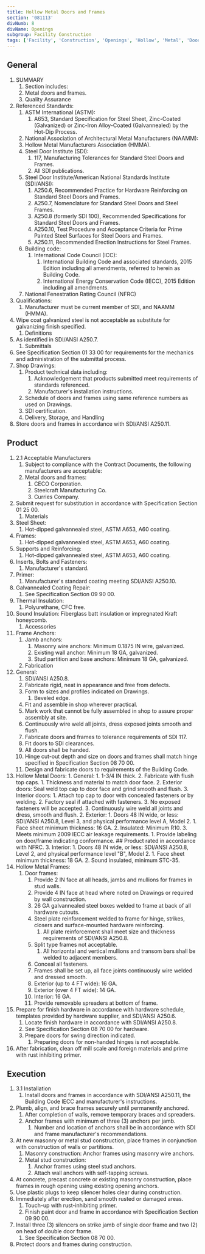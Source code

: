 ```yaml
---
title: Hollow Metal Doors and Frames
section: '081113'
divNumb: 8
divName: Openings
subgroup: Facility Construction
tags: ['Facility', 'Construction', 'Openings', 'Hollow', 'Metal', 'Doors', 'Frames']
---
```


## General

1. SUMMARY
   1. Section includes:
	1. Metal doors and frames.
	2. Quality Assurance
2. Referenced Standards:
	1. ASTM International (ASTM):
		1. A653, Standard Specification for Steel Sheet, Zinc-Coated (Galvanized) or Zinc-Iron Alloy-Coated (Galvannealed) by the Hot-Dip Process.
	2. National Association of Architectural Metal Manufacturers (NAAMM):
	3. Hollow Metal Manufacturers Association (HMMA).
	4. Steel Door Institute (SDI):
		1. 117, Manufacturing Tolerances for Standard Steel Doors and Frames.
		2. All SDI publications.
	5. Steel Door Institute/American National Standards Institute (SDI/ANSI):
		1. A250.6, Recommended Practice for Hardware Reinforcing on Standard Steel Doors and Frames.
		2. A250.7, Nomenclature for Standard Steel Doors and Steel Frames.
		3. A250.8 (formerly SDI 100), Recommended Specifications for Standard Steel Doors and Frames.
		4. A250.10, Test Procedure and Acceptance Criteria for Prime Painted Steel Surfaces for Steel Doors and Frames.
		5. A250.11, Recommended Erection Instructions for Steel Frames.
	6. Building code:
		1. International Code Council (ICC):
			1. International Building Code and associated standards, 2015 Edition including all amendments, referred to herein as Building Code.
			2. International Energy Conservation Code (IECC), 2015 Edition including all amendments.
	7. National Fenestration Rating Council (NFRC)
3. Qualifications:
      1. Manufacturer must be current member of SDI, and NAAMM (HMMA).
4. Wipe coat galvanized steel is not acceptable as substitute for galvanizing finish specified.
	1. Definitions
5. As identified in SDI/ANSI A250.7.
	1. Submittals
6. See Specification Section 01 33 00 for requirements for the mechanics and administration of the submittal process.
7. Shop Drawings:
	1. Product technical data including:
		1. Acknowledgement that products submitted meet requirements of standards referenced.
		2. Manufacturer's installation instructions.
	2. Schedule of doors and frames using same reference numbers as used on Drawings.
	3. SDI certification.
	4. Delivery, Storage, and Handling
8. Store doors and frames in accordance with SDI/ANSI A250.11.
## Product
1. 2.1 Acceptable Manufacturers
   1. Subject to compliance with the Contract Documents, the following manufacturers are acceptable:
	1. Metal doors and frames:
		1. CECO Corporation.
		2. Steelcraft Manufacturing Co.
		3. Curries Company.
2. Submit request for substitution in accordance with Specification Section 01 25 00.
	1. Materials
3. Steel Sheet:
      1. Hot-dipped galvannealed steel, ASTM A653, A60 coating.
4. Frames:
      1. Hot-dipped galvannealed steel, ASTM A653, A60 coating.
5. Supports and Reinforcing:
      1. Hot-dipped galvannealed steel, ASTM A653, A60 coating.
6. Inserts, Bolts and Fasteners:
      1. Manufacturer's standard.
7. Primer:
      1. Manufacturer's standard coating meeting SDI/ANSI A250.10.
8. Galvannealed Coating Repair:
      1. See Specification Section 09 90 00.
9. Thermal Insulation:
      1. Polyurethane, CFC free.
10. Sound Insulation: Fiberglass batt insulation or impregnated Kraft honeycomb.
	1. Accessories
11. Frame Anchors:
	1. Jamb anchors:
		1. Masonry wire anchors: Minimum 0.1875 IN wire, galvanized.
		2. Existing wall anchor: Minimum 18 GA, galvanized.
		3. Stud partition and base anchors: Minimum 18 GA, galvanized.
	2. Fabrication
12. General:
	1. SDI/ANSI A250.8.
	2. Fabricate rigid, neat in appearance and free from defects.
	3. Form to sizes and profiles indicated on Drawings.
		1. Beveled edge.
	4. Fit and assemble in shop wherever practical.
	5. Mark work that cannot be fully assembled in shop to assure proper assembly at site.
	6. Continuously wire weld all joints, dress exposed joints smooth and flush.
	7. Fabricate doors and frames to tolerance requirements of SDI 117.
	8. Fit doors to SDI clearances.
	9. All doors shall be handed.
	10. Hinge cut-out depth and size on doors and frames shall match hinge specified in Specification Section 08 70 00.
	11. Design and fabricate doors to requirements of the Building Code.
13. Hollow Metal Doors:
		1. General:
		1. 1-3/4 IN thick.
		2. Fabricate with flush top caps.
			1. Thickness and material to match door face.
			2. Exterior doors: Seal weld top cap to door face and grind smooth and flush.
			3. Interior doors:
			1. Attach top cap to door with concealed fasteners or by welding.
			2. Factory seal if attached with fasteners.
			3. No exposed fasteners will be accepted.
		3. Continuously wire weld all joints and dress, smooth and flush.
	2. Exterior:
		1. Doors 48 IN wide, or less: SDI/ANSI A250.8, Level 3, and physical performance level A, Model 2.
			1. Face sheet minimum thickness: 16 GA.
			2. Insulated: Minimum R10.
			3. Meets minimum 2009 IECC air leakage requirements.
			1. Provide labeling on door/frame indicating conformance.
			## Product rated in accordance with NFRC.
	3. Interior:
		1. Doors 48 IN wide, or less: SDI/ANSI A250.8, Level 2, and physical performance level "B", Model 2.
			1. Face sheet minimum thickness: 18 GA.
		2. Sound insulated, minimum STC-35.
14. Hollow Metal Frames:
	1. Door frames:
		1. Provide 2 IN face at all heads, jambs and mullions for frames in stud walls.
		2. Provide 4 IN face at head where noted on Drawings or required by wall construction.
		3. 26 GA galvannealed steel boxes welded to frame at back of all hardware cutouts.
		4. Steel plate reinforcement welded to frame for hinge, strikes, closers and surface-mounted hardware reinforcing.
			1. All plate reinforcement shall meet size and thickness requirements of SDI/ANSI A250.8.
		5. Split type frames not acceptable.
			1. All horizontal and vertical mullions and transom bars shall be welded to adjacent members.
		6. Conceal all fasteners.
		7. Frames shall be set up, all face joints continuously wire welded and dressed smooth.
		8. Exterior (up to 4 FT wide): 16 GA.
		9. Exterior (over 4 FT wide): 14 GA.
		10. Interior: 16 GA.
		11. Provide removable spreaders at bottom of frame.
15. Prepare for finish hardware in accordance with hardware schedule, templates provided by hardware supplier, and SDI/ANSI A250.6.
	1. Locate finish hardware in accordance with SDI/ANSI A250.8.
	2. See Specification Section 08 70 00 for hardware.
	3. Prepare doors for swing direction indicated.
		1. Preparing doors for non-handed hinges is not acceptable.
16. After fabrication, clean off mill scale and foreign materials and prime with rust inhibiting primer.


## Execution

1. 3.1 Installation
   1. Install doors and frames in accordance with SDI/ANSI A250.11, the Building Code IECC and manufacturer's instructions.
2. Plumb, align, and brace frames securely until permanently anchored.
	1. After completion of walls, remove temporary braces and spreaders.
	2. Anchor frames with minimum of three (3) anchors per jamb.
		1. Number and location of anchors shall be in accordance with SDI and frame manufacturer's recommendations.
3. At new masonry or metal stud construction, place frames in conjunction with construction of walls or partitions.
	1. Masonry construction: Anchor frames using masonry wire anchors.
	2. Metal stud construction:
		1. Anchor frames using steel stud anchors.
		2. Attach wall anchors with self-tapping screws.
4. At concrete, precast concrete or existing masonry construction, place frames in rough opening using existing opening anchors.
5. Use plastic plugs to keep silencer holes clear during construction.
6. Immediately after erection, sand smooth rusted or damaged areas.
	1. Touch-up with rust-inhibiting primer.
	2. Finish paint door and frame in accordance with Specification Section 09 90 00.
7. Install three (3) silencers on strike jamb of single door frame and two (2) on head of double door frame.
	1. See Specification Section 08 70 00.
8. Protect doors and frames during construction.

